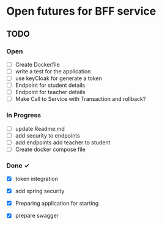 # Open futures for BFF service

## TODO

### Open

- [ ] Create Dockerfile
- [ ] write a test for the application
- [ ] use keyCloak for generate a token
- [ ] Endpoint for student details
- [ ] Endpoint for teacher details
- [ ] Make Call to Service with Transaction and rollback?

### In Progress

- [ ] update Readme.md
- [ ] add security to endpoints
- [ ] add endpoints add teacher to student
- [ ] Create docker compose file

### Done ✓

- [x] token integration
- [x] add spring security
- [x] Preparing application for starting
- [x] prepare swagger

